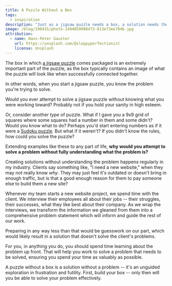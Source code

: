 ```yaml
---
title: A Puzzle Without a Box
tags:
  - inspiration
description: "Just as a jigsaw puzzle needs a box, a solution needs the thing that will focus and guide it to success."
image: /blog/190415/photo-1494059980473-813e73ee784b.jpg
attribution:
  - name: Hans-Peter Gauster
    url: https://unsplash.com/@sloppyperfectionist
    license: Unsplash
---
```


The box in which [a jigsaw puzzle](https://en.wikipedia.org/wiki/Jigsaw_puzzle) comes packaged is an extremely important part of the puzzle, as the box typically contains an image of what the puzzle will look like when successfully connected together.

In other words, when you start a jigsaw puzzle, you know the problem you're trying to solve.

Would you ever attempt to solve a jigsaw puzzle without knowing what you were working toward? Probably not if you hold your sanity in high esteem.

Or, consider another _type_ of puzzle. What if I gave you a 9x9 grid of squares where some squares had a number in them and some didn't? Would you know what to do? Perhaps you'd start entering numbers as if it were a [Sudoku puzzle](https://en.wikipedia.org/wiki/Sudoku). But what if it weren't? If you didn't know the rules, how could you solve the puzzle?

Extending examples like these to any part of life, **why would you attempt to solve a problem without fully understanding what the problem is?**

Creating solutions without understanding the problem happens regularly in my industry. Clients say something like, "I need a new website," when they may not really know _why_. They may just feel it's outdated or doesn't bring in enough traffic, but is that a good enough reason for them to pay someone else to build them a new site?

Whenever my team starts a new website project, we spend time with the client. We interview their employees all about their jobs -- their struggles, their successes, what they like best about their company. As we wrap the interviews, we transform the information we gleaned from them into a comprehensive problem statement which will inform and guide the rest of our work.

Preparing in any way less than that would be guesswork on our part, which would likely result in a solution that doesn't solve the client's problems.

For you, in anything you do, you should spend time learning about the problem up front. That will help you work to solve a problem that needs to be solved, ensuring you spend your time as valuably as possible.

A puzzle without a box is a solution without a problem -- it's an unguided exploration in frustration and futility. First, build your box -- only then will you be able to solve your problem effectively.
